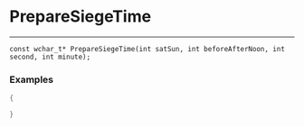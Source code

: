 # PrepareSiegeTime
---
```
const wchar_t* PrepareSiegeTime(int satSun, int beforeAfterNoon, int second, int minute);
```

### Examples
```cpp - C++
{

}
```
